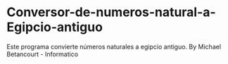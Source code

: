 # Conversor-de-numeros-natural-a-Egipcio-antiguo
Este programa convierte números naturales a egipcio antiguo.
By Michael Betancourt - Informatico
